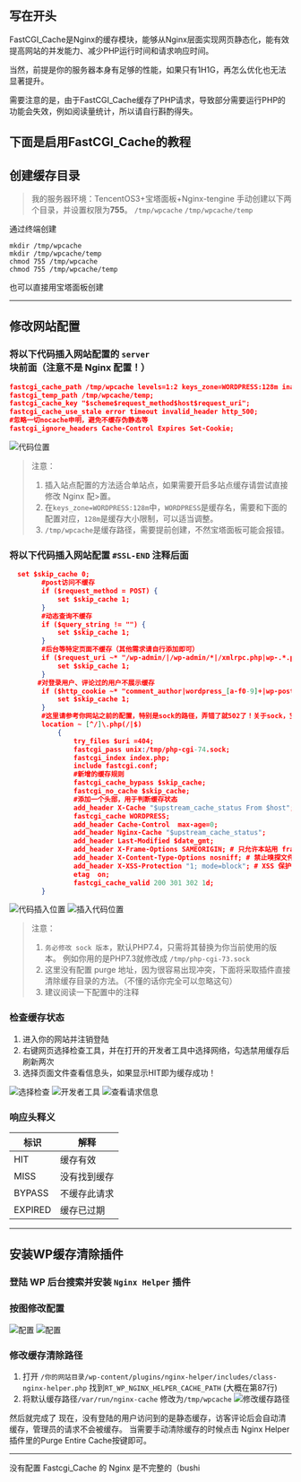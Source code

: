 ## 写在开头
FastCGI_Cache是Nginx的缓存模块，能够从Nginx层面实现网页静态化，能有效提高网站的并发能力、减少PHP运行时间和请求响应时间。

当然，前提是你的服务器本身有足够的性能，如果只有1H1G，再怎么优化也无法显著提升。

需要注意的是，由于FastCGI_Cache缓存了PHP请求，导致部分需要运行PHP的功能会失效，例如阅读量统计，所以请自行斟酌得失。

下面是启用FastCGI_Cache的教程
---

## 创建缓存目录
> 我的服务器环境：TencentOS3+宝塔面板+Nginx-tengine
手动创建以下两个目录，并设置权限为**755**。
`/tmp/wpcache`
`/tmp/wpcache/temp`

通过终端创建
```
mkdir /tmp/wpcache
mkdir /tmp/wpcache/temp
chmod 755 /tmp/wpcache
chmod 755 /tmp/wpcache/temp
```
也可以直接用宝塔面板创建

---

## 修改网站配置
### 将以下代码插入网站配置的 `server` 块前面（注意不是 Nginx 配置！）

```json
fastcgi_cache_path /tmp/wpcache levels=1:2 keys_zone=WORDPRESS:128m inactive=1d max_size=1G;
fastcgi_temp_path /tmp/wpcache/temp;
fastcgi_cache_key "$scheme$request_method$host$request_uri";
fastcgi_cache_use_stale error timeout invalid_header http_500;
#忽略一切nocache申明，避免不缓存伪静态等
fastcgi_ignore_headers Cache-Control Expires Set-Cookie;
```
![代码位置](https://img2.moeblog.vip/images/Ualg.png)

>注意：
>1. 插入站点配置的方法适合单站点，如果需要开启多站点缓存请尝试直接修改 Nginx 配>置。
>2. 在`keys_zone=WORDPRESS:128m`中，`WORDPRESS`是缓存名，需要和下面的配置对应，`128m`是缓存大小限制，可以适当调整。
>3. `/tmp/wpcache`是缓存路径，需要提前创建，不然宝塔面板可能会报错。

### 将以下代码插入网站配置 `#SSL-END` 注释后面

```json
  set $skip_cache 0;
        #post访问不缓存
        if ($request_method = POST) {
            set $skip_cache 1;
        }  
        #动态查询不缓存
        if ($query_string != "") {
            set $skip_cache 1;
        }  
        #后台等特定页面不缓存（其他需求请自行添加即可）
        if ($request_uri ~* "/wp-admin/|/wp-admin/*|/xmlrpc.php|wp-.*.php|/feed|/rss|index.php|sitemap(_index)?.xml") {
            set $skip_cache 1;
        }  
       #对登录用户、评论过的用户不展示缓存
        if ($http_cookie ~* "comment_author|wordpress_[a-f0-9]+|wp-postpass|wordpress_no_cache|wordpress_logged_in") {
            set $skip_cache 1;
        }
        #这里请参考你网站之前的配置，特别是sock的路径，弄错了就502了！关于sock，宝塔面板的在/www/server/php/你的php版本/etc/php-fpm.conf中有配置路径宝塔面板的sock
        location ~ [^/]\.php(/|$)
            {
                try_files $uri =404;
                fastcgi_pass unix:/tmp/php-cgi-74.sock;
                fastcgi_index index.php;
                include fastcgi.conf;  
                #新增的缓存规则
                fastcgi_cache_bypass $skip_cache;
                fastcgi_no_cache $skip_cache;
                #添加一个头部，用于判断缓存状态
                add_header X-Cache "$upstream_cache_status From $host";
                fastcgi_cache WORDPRESS;
                add_header Cache-Control  max-age=0;
                add_header Nginx-Cache "$upstream_cache_status";
                add_header Last-Modified $date_gmt;
                add_header X-Frame-Options SAMEORIGIN; # 只允许本站用 frame 来嵌套
                add_header X-Content-Type-Options nosniff; # 禁止嗅探文件类型
                add_header X-XSS-Protection "1; mode=block"; # XSS 保护
                etag  on;
                fastcgi_cache_valid 200 301 302 1d;
        }
```

![代码插入位置](https://img2.moeblog.vip/images/b1cz.png)
![插入代码位置](https://img2.moeblog.vip/images/bYOC.png)

>注意：
>1. `务必修改 sock 版本`，默认PHP7.4，只需将其替换为你当前使用的版本。
例如你用的是PHP7.3就修改成 `/tmp/php-cgi-73.sock`
>2. 这里没有配置 purge 地址，因为很容易出现冲突，下面将采取插件直接清除缓存目录的方法。（不懂的话你完全可以忽略这句）
>3. 建议阅读一下配置中的注释

### 检查缓存状态
1. 进入你的网站并注销登陆
2. 右键网页选择检查工具，并在打开的开发者工具中选择网络，勾选禁用缓存后刷新两次
3. 选择页面文件查看信息头，如果显示HIT即为缓存成功！

![选择检查](https://img2.moeblog.vip/images/b3Gx.jpg)
![开发者工具](https://img2.moeblog.vip/images/bKiG.png)
![查看请求信息](https://img2.moeblog.vip/images/bfV8.png)

### 响应头释义
|标识|解释|
|-------|------|
|HIT    |缓存有效|
|MISS   |没有找到缓存|
|BYPASS |不缓存此请求|
|EXPIRED|缓存已过期|

---

## 安装WP缓存清除插件

### 登陆 WP 后台搜索并安装 `Nginx Helper` 插件
### 按图修改配置
![配置](https://img2.moeblog.vip/images/bI4H.png)
![配置](https://img2.moeblog.vip/images/bMEW.png)
### 修改缓存清除路径
1. 打开 `/你的网站目录/wp-content/plugins/nginx-helper/includes/class-nginx-helper.php`
找到`RT_WP_NGINX_HELPER_CACHE_PATH`
(大概在第87行)
2. 将默认缓存路径`/var/run/nginx-cache`
修改为`/tmp/wpcache`
![修改缓存路径](https://img2.moeblog.vip/images/bPlA.png)

然后就完成了
现在，没有登陆的用户访问到的是静态缓存，访客评论后会自动清缓存，管理员的请求不会被缓存。
当需要手动清除缓存的时候点击 Nginx Helper 插件里的Purge Entire Cache按键即可。

---
没有配置 Fastcgi_Cache 的 Nginx 是不完整的（bushi
